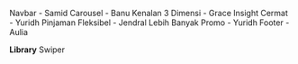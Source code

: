 Navbar - Samid
Carousel - Banu
Kenalan 3 Dimensi - Grace
Insight Cermat - Yuridh
Pinjaman Fleksibel - Jendral
Lebih Banyak Promo - Yuridh
Footer - Aulia


**Library**
Swiper